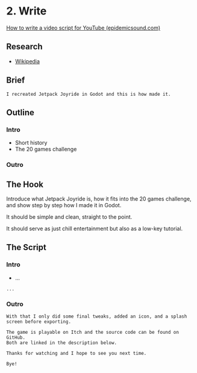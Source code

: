 # 2. Write

[How to write a video script for YouTube (epidemicsound.com)](https://www.epidemicsound.com/blog/how-to-write-a-video-script-for-youtube/)

## Research

- [Wikipedia](https://en.wikipedia.org/wiki/Flappy_Bird)

## Brief

```
I recreated Jetpack Joyride in Godot and this is how made it.
```

## Outline

### Intro

- Short history
- The 20 games challenge

### Outro

## The Hook

Introduce what Jetpack Joyride is, how it fits into the 20 games challenge, and show step by step how I made it in Godot.

It should be simple and clean, straight to the point.

It should serve as just chill entertainment but also as a low-key tutorial.

## The Script

### Intro

- ...
```
...
```

### Outro

 ```
 With that I only did some final tweaks, added an icon, and a splash screen before exporting.

 The game is playable on Itch and the source code can be found on GitHub.
 Both are linked in the description below.

 Thanks for watching and I hope to see you next time.

 Bye!
 ```